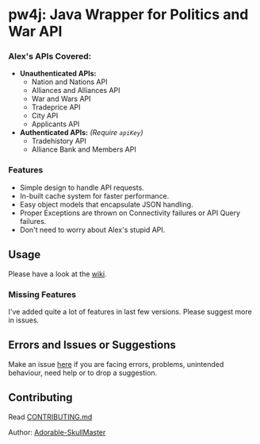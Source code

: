# pw4j: Java Wrapper for Politics and War API
### Alex's APIs Covered:
* **Unauthenticated APIs:**
    - Nation and Nations API
    - Alliances and Alliances API
    - War and Wars API
    - Tradeprice API
    - City API
    - Applicants API
* **Authenticated APIs:** *(Require `apiKey`)*
    - Tradehistory API
    - Alliance Bank and Members API

### Features
- Simple design to handle API requests.
- In-built cache system for faster performance.
- Easy object models that encapsulate JSON handling.
- Proper Exceptions are thrown on Connectivity failures or API Query failures.
- Don't need to worry about Alex's stupid API.

## Usage

Please have a look at the [wiki](https://github.com/Adorable-SkullMaster/pw4j/wiki).

### Missing Features

I've added quite a lot of features in last few versions. Please suggest more in issues.

## Errors and Issues or Suggestions
Make an issue [here](https://github.com/Adorable-SkullMaster/pw4j/issues) if you are facing errors, problems, unintended behaviour, need help or to drop a suggestion.

## Contributing
Read [CONTRIBUTING.md](CONTRIBUTING.md)

Author: [Adorable-SkullMaster](https://github.com/Adorable-SkullMaster)
